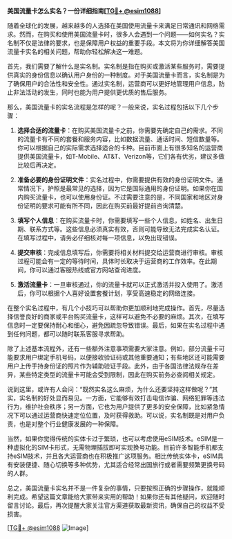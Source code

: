 **美国流量卡怎么实名？一份详细指南[[TG💪+ @esim1088](https://t.me/s/esim1088)]**

随着全球化的发展，越来越多的人选择在美国使用流量卡来满足日常通讯和网络需求。然而，在购买和使用美国流量卡时，很多人会遇到一个问题——如何实名？实名制不仅是法律的要求，也是保障用户权益的重要手段。本文将为你详细解答美国流量卡实名的相关问题，帮助你轻松解决这一难题。

首先，我们需要了解什么是实名制。实名制是指在购买或激活某些服务时，需要提供真实的身份信息以确认用户身份的一种制度。对于美国流量卡而言，实名制是为了确保用户的合法性和安全性。通过实名制，运营商可以更好地管理用户信息，防止非法活动的发生，同时也能为用户提供更优质的售后服务。

那么，美国流量卡的实名流程是怎样的呢？一般来说，实名过程包括以下几个步骤：

1. **选择合适的流量卡**：在购买美国流量卡之前，你需要先确定自己的需求。不同的流量卡有不同的套餐和服务内容，比如数据流量、通话时间、短信数量等。你可以根据自己的实际需求选择适合的卡种。目前市面上有很多知名的运营商提供美国流量卡，如T-Mobile、AT&T、Verizon等，它们各有优劣，建议多做比较后再决定。

2. **准备必要的身份证明文件**：实名过程中，你需要提供有效的身份证明文件。通常情况下，护照是最常见的选择，因为它是国际通用的身份证明。如果你在国内购买流量卡，也可以使用身份证。不过需要注意的是，不同国家和地区对身份证明的要求可能有所不同，因此在购买前最好提前咨询清楚。

3. **填写个人信息**：在购买流量卡时，你需要填写一些个人信息，如姓名、出生日期、联系方式等。这些信息必须真实有效，否则可能导致无法完成实名认证。在填写过程中，请务必仔细核对每一项信息，以免出现错误。

4. **提交审核**：完成信息填写后，你需要将相关材料提交给运营商进行审核。审核过程可能会有一定的等待时间，具体时长取决于运营商的工作效率。在此期间，你可以通过客服热线或官方网站查询进度。

5. **激活流量卡**：一旦审核通过，你的流量卡就可以正式激活并投入使用了。激活后，你可以根据个人喜好设置套餐计划，享受高速稳定的网络连接。

在整个实名过程中，有几个小技巧可以帮助你更加顺利地完成操作。首先，尽量选择信誉良好的商家或平台购买流量卡，这样可以避免不必要的麻烦。其次，在填写信息时一定要保持耐心和细心，避免因疏忽导致错误。最后，如果在实名过程中遇到任何问题，都可以随时联系客服寻求帮助。

除了上述基本流程外，还有一些额外注意事项需要大家注意。例如，部分流量卡可能要求用户绑定手机号码，以便接收验证码或其他重要通知；有些地区还可能需要用户上传手持身份证的照片作为辅助验证手段。此外，由于各国法律法规存在差异，某些特定类型的流量卡可能会受到限制，因此在购买前务必查阅相关规定。

说到这里，或许有人会问：“既然实名这么麻烦，为什么还要坚持这样做呢？”其实，实名制的好处显而易见。一方面，它能够有效打击电信诈骗、网络犯罪等违法行为，维护社会秩序；另一方面，它也为用户提供了更多的安全保障，比如紧急情况下可以通过运营商快速定位位置，及时获得救助。可以说，实名制既是对用户负责，也是对整个行业健康发展的一种保障。

当然，如果你觉得传统的实体卡过于繁琐，也可以考虑使用eSIM技术。eSIM是一种虚拟化的SIM卡形式，无需物理插拔即可实现换号功能。目前许多智能手机都支持eSIM技术，并且各大运营商也在积极推广这项服务。相比传统实体卡，eSIM具有安装便捷、随心切换等多种优势，尤其适合经常出国旅行或者需要频繁更换号码的人群。

总之，美国流量卡实名并不是一件复杂的事情，只要按照正确的步骤操作，就能顺利完成。希望这篇文章能给大家带来实用的帮助！如果你还有其他疑问，欢迎随时留言讨论。最后，再次提醒大家关注官方渠道获取最新资讯，确保自己的权益不受损害。

[[TG💪+ @esim1088](https://t.me/s/esim1088) ![Image](https://i.postimg.cc/4NQfJmqS/Snipaste-2025-05-13-00-14-12.png)]